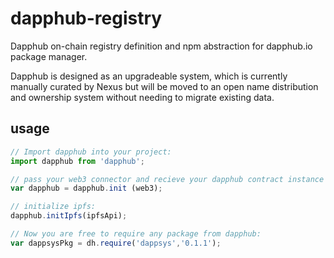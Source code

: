 # dapphub-registry

Dapphub on-chain registry definition and npm abstraction for dapphub.io package manager.

Dapphub is designed as an upgradeable system, which is currently manually curated by Nexus but will be moved to an open name distribution and ownership system without needing to migrate existing data.

## usage

```js
// Import dapphub into your project:
import dapphub from 'dapphub';

// pass your web3 connector and recieve your dapphub contract instance
var dapphub = dapphub.init (web3);

// initialize ipfs:
dapphub.initIpfs(ipfsApi);

// Now you are free to require any package from dapphub:
var dappsysPkg = dh.require('dappsys','0.1.1');




```
